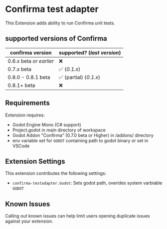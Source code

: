 # Confirma test adapter
This Extension adds ability to run Confirma unit tests.

## supported versions of Confirma

| confirma version        | supported? (*last version*)             |
| ----------------------- | --------------------------------------- |
| 0.6.x beta *or earlier* | :x:                                     |
| 0.7.x beta              | :white_check_mark: (*0.1.x*)            |
| 0.8.0 - 0.8.1 beta      | :white_check_mark: (partial) (*0.1.x*)  |
| 0.8.1+ beta             | :x:                                     |

## Requirements

Extension requires:
- Godot Engine Mono (C# support)
- Project.godot in main directory of workspace
- Godot Addon "Confirma" (0.7.0 beta or Higher) in /addons/ directory
- env variable set for `GODOT` containing path to godot binary or set in VSCode

## Extension Settings
This extension contributes the following settings:
* `confirma-testadapter.Godot`: Sets godot path, overides system varbiable `GODOT`

## Known Issues

Calling out known issues can help limit users opening duplicate issues against your extension.
